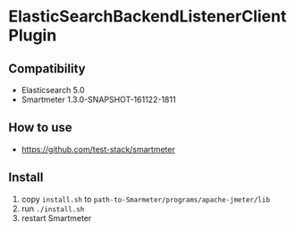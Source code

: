 # ElasticSearchBackendListenerClient Plugin

## Compatibility
- Elasticsearch 5.0
- Smartmeter 1.3.0-SNAPSHOT-161122-1811

## How to use
- https://github.com/test-stack/smartmeter

## Install

1. copy `install.sh` to `path-to-Smarmeter/programs/apache-jmeter/lib`
2. run `./install.sh`
5. restart Smartmeter

